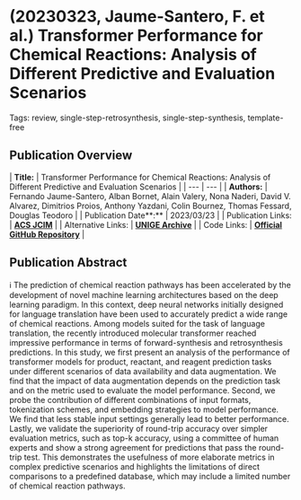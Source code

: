 # (20230323, Jaume-Santero, F. et al.) Transformer Performance for Chemical Reactions: Analysis of Different Predictive and Evaluation Scenarios

Tags: review, single-step-retrosynthesis, single-step-synthesis, template-free

## Publication Overview

| **Title:**  | Transformer Performance for Chemical Reactions: Analysis of Different Predictive and
Evaluation Scenarios |
| --- | --- |
| **Authors:**  | Fernando Jaume-Santero, Alban Bornet, Alain Valery, Nona Naderi,
David V. Alvarez, Dimitrios Proios, Anthony Yazdani, Colin Bournez, Thomas Fessard,
Douglas Teodoro |
| Publication Date**:**  | 2023/03/23 |
| Publication Links: | [**ACS JCIM**](https://pubs.acs.org/doi/10.1021/acs.jcim.2c01407) |
| Alternative Links: | [**UNIGE Archive**](https://archive-ouverte.unige.ch/unige:169342) |
| Code Links: | [**Official GitHub Repository**](https://github.com/albornet/chempred_revision) |

## Publication Abstract

<aside>
ℹ️ The prediction of chemical reaction pathways has been accelerated by the development of novel machine learning architectures based on the deep learning paradigm. In this context, deep neural networks initially designed for language translation have been used to accurately predict a wide range of chemical reactions. Among models suited for the task of language translation, the recently introduced molecular transformer reached impressive performance in terms of forward-synthesis and retrosynthesis predictions. In this study, we first present an analysis of the performance of transformer models for product, reactant, and reagent prediction tasks under different scenarios of data availability and data augmentation. We find that the impact of data augmentation depends on the prediction task and on the metric used to evaluate the model performance. Second, we probe the contribution of different combinations of input formats, tokenization schemes, and embedding strategies to model performance. We find that less stable input settings generally lead to better performance. Lastly, we validate the superiority of round-trip accuracy over simpler evaluation metrics, such as top-k accuracy, using a committee of human experts and show a strong agreement for predictions that pass the round-trip test. This demonstrates the usefulness of more elaborate metrics in complex predictive scenarios and highlights the limitations of direct comparisons to a predefined database, which may include a limited number of chemical reaction pathways.

</aside>